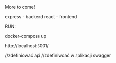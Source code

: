 More to come!

express - backend
react - frontend

RUN:

docker-compose up

http://localhost:3001/

//zdefiniować api
//zdefiniwoać w aplikacji swagger